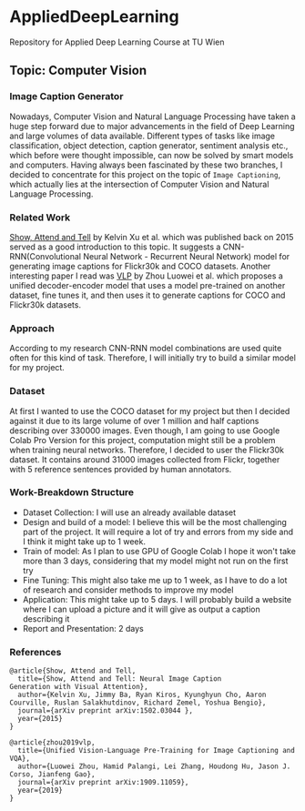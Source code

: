 # AppliedDeepLearning
Repository for Applied Deep Learning Course at TU Wien


## Topic: Computer Vision  
### Image Caption Generator

Nowadays, Computer Vision and Natural Language Processing have taken a huge step forward due to major advancements in the field of Deep Learning and large volumes of data available. Different types of tasks like image classification, object detection, caption generator, sentiment analysis etc., which before were thought impossible, can now be solved by smart models and computers. 
Having always been fascinated by these two branches, I decided to concentrate for this project on the topic of `Image Captioning`, which actually lies at the intersection of Computer Vision and Natural Language Processing.


### Related Work

[Show, Attend and Tell](https://arxiv.org/pdf/1502.03044.pdf) by Kelvin Xu et al. which was published back on 2015 served as a good introduction to this topic. It suggests a CNN-RNN(Convolutional Neural Network - Recurrent Neural Network) model for generating image captions for Flickr30k and COCO datasets. Another interesting paper I read was [VLP](https://arxiv.org/pdf/1909.11059v3.pdf) by Zhou Luowei et al. which proposes a unified decoder-encoder model that uses a model pre-trained  on another dataset, fine tunes it, and then uses it to generate captions for COCO and Flickr30k datasets.


### Approach

According to my research CNN-RNN model combinations are used quite often for this kind of task. Therefore, I will initially try to build a similar model for my project.

### Dataset
At first I wanted to use the COCO dataset for my project but then I decided against it due to its large volume of over 1 million and half captions describing over 330000 images. Even though, I am going to use Google Colab Pro Version for this project, computation might still be a problem when training neural networks. 
Therefore, I decided to user the Flickr30k dataset. It contains around 31000 images collected from Flickr, together with 5 reference sentences provided by human annotators.


### Work-Breakdown Structure

- Dataset Collection: I will use an already available dataset
- Design and build of a model: I believe this will be the most challenging part of the project. It will require a lot of try and errors from my side and I think it might take up to 1 week.
- Train of model: As I plan to use GPU of Google Colab I hope it won't take more than 3 days, considering that my model might not run on the first try
- Fine Tuning: This might also take me up to 1 week, as I have to do a lot of research and consider methods to improve my model
- Application: This might take up to 5 days. I will probably build a website where I can upload a picture and it will give as output a caption describing it
- Report and Presentation: 2 days


### References

```
@article{Show, Attend and Tell,
  title={Show, Attend and Tell: Neural Image Caption
Generation with Visual Attention},
  author={Kelvin Xu, Jimmy Ba, Ryan Kiros, Kyunghyun Cho, Aaron Courville, Ruslan Salakhutdinov, Richard Zemel, Yoshua Bengio},
  journal={arXiv preprint arXiv:1502.03044 },
  year={2015}
}

@article{zhou2019vlp,
  title={Unified Vision-Language Pre-Training for Image Captioning and VQA},
  author={Luowei Zhou, Hamid Palangi, Lei Zhang, Houdong Hu, Jason J. Corso, Jianfeng Gao},
  journal={arXiv preprint arXiv:1909.11059},
  year={2019}
}
```






